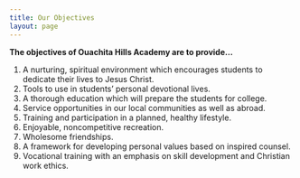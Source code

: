 ```yaml
---
title: Our Objectives
layout: page
---
```

**The objectives of Ouachita Hills Academy are to provide&#8230;**

  1. A nurturing, spiritual environment which encourages students to dedicate their lives to Jesus Christ.
  2. Tools to use in students&#8217; personal devotional lives.
  3. A thorough education which will prepare the students for college.
  4. Service opportunities in our local communities as well as abroad.
  5. Training and participation in a planned, healthy lifestyle.
  6. Enjoyable, noncompetitive recreation.
  7. Wholesome friendships.
  8. A framework for developing personal values based on inspired counsel.
  9. Vocational training with an emphasis on skill development and Christian work ethics.